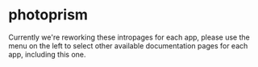 # photoprism

Currently we're reworking these intropages for each app, please use the menu on the left to select other available documentation pages for each app, including this one.
